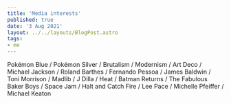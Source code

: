 ```yaml
---
title: 'Media interests'
published: true
date: '3 Aug 2021'
layout: ../../layouts/BlogPost.astro
tags:
- me
---
```


Pokémon Blue / Pokémon Silver / Brutalism / Modernism / Art Deco / Michael Jackson / Roland Barthes / Fernando Pessoa / James Baldwin / Toni Morrison / Madlib / J Dilla / Heat / Batman Returns / The Fabulous Baker Boys / Space Jam / Halt and Catch Fire / Lee Pace / Michelle Pfeiffer / Michael Keaton